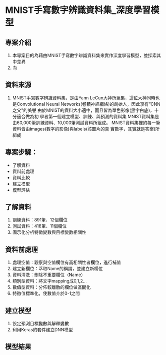 # MNIST手寫數字辨識資料集_深度學習模型

## 專案介紹

1. 本專案目的為藉由MNIST手寫數字辨識資料集來實作深度學習模型，並探索其中差異
2. 向

## 資料來源

1. MNIST手寫數字辨識資料集，是由Yann LeCun大神所蒐集，這位大神同時也是Convolutional Neural Networks(卷積神經網絡)的創始人，因此享有“CNN 之父"的美譽
由於MNIST的資料大小適中，而且皆為單色影像(黑字白底)，十分適合做為初 學者第一個建立模型、訓練、與預測的資料集
MNIST資料集是由60,000筆訓練資料、10,000筆測試資料所組成。
MNIST資料集裡的每一筆資料皆由images(數字的影像)與labels(該圖片的真 實數字，其實就是答案)所組成
## 專案步驟：

- 了解資料
- 資料前處理
- 資料比較
- 建立模型
- 模型評估

## 了解資料

1. 訓練資料：891筆、12個欄位
2. 測試資料：418筆、11個欄位
3. 圖示化分析特徵變數與目標變數相關性


## 資料前處理

1. 處理空值：觀察與空值欄位有高相關性者欄位，進行補值
2. 建立新欄位：萃取Name的稱謂，並建立新欄位
3. 資料清洗：刪除不重要欄位（Name）
4. 類別型資料：將文字mapping成0,1,2...
5. 數值型資料：分佈較離散的欄位做區間化
6. 特徵值標準化，使數值介於0-1之間

## 建立模型

1. 設定預測目標變數與解釋變數
2. 利用Keras的套件建立DNN模型

## 模型結果


